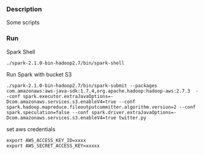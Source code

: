 ### Description

Some scripts


### Run

Spark Shell
```
./spark-2.1.0-bin-hadoop2.7/bin/spark-shell
```


Run Spark with bucket S3
```
./spark-2.1.0-bin-hadoop2.7/bin/spark-submit --packages com.amazonaws:aws-java-sdk:1.7.4,org.apache.hadoop:hadoop-aws:2.7.3  --conf spark.executor.extraJavaOptions=-Dcom.amazonaws.services.s3.enableV4=true --conf spark.hadoop.mapreduce.fileoutputcommitter.algorithm.version=2 --conf spark.speculation=false --conf spark.driver.extraJavaOptions=-Dcom.amazonaws.services.s3.enableV4=true twitter.py
```


set aws credentials
```
export AWS_ACCESS_KEY_ID=xxxx
export AWS_SECRET_ACCESS_KEY=xxxxx
```